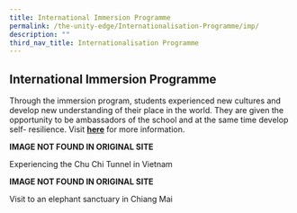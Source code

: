 ```yaml
---
title: International Immersion Programme
permalink: /the-unity-edge/Internationalisation-Programme/imp/
description: ""
third_nav_title: Internationalisation Programme
---
```

## International Immersion Programme

Through the immersion program, students experienced new cultures and develop new understanding of their place in the world. They are given the opportunity to be ambassadors of the school and at the same time develop self- resilience. Visit [**here**](https://sites.google.com/view/unitysec-olj/home) for more information.

**IMAGE NOT FOUND IN ORIGINAL SITE**

Experiencing the Chu Chi Tunnel in Vietnam

**IMAGE NOT FOUND IN ORIGINAL SITE**

Visit to an elephant sanctuary in Chiang Mai